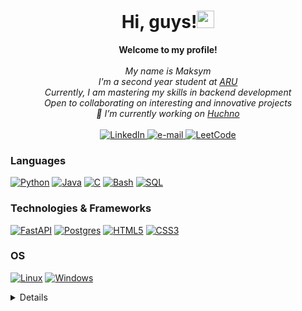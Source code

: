 <h1 align="center">Hi, guys!<a href="https://emoji.gg/emoji/wavegif_1860"><img src="https://cdn3.emoji.gg/emojis/wavegif_1860.gif" width="28px" height="28px" alt="wavegif"></a></h1>

<p align="center">
    <b>Welcome to my profile!</b><br><br>
    <i>
        My name is Maksym<br>
        I'm a second year student at <a href="https://www.aru.ac.uk">ARU</a><br>
        Currently, I am mastering my skills in backend development<br>
        Open to collaborating on interesting and innovative projects<br>
        🔭 I’m currently working on <a href="https://github.com/entl/Huchno">Huchno</a><br>
    </i><br>
    <a href="https://www.linkedin.com/in/maksym-vorobyov/">
        <img src="https://img.shields.io/badge/LinkedIn-blue?style=flat-square&logo=linkedin" alt="LinkedIn">
    </a>
    <a href="mailto:maxvoroyov01@gmail.com">
        <img src="https://img.shields.io/badge/Email-blue?style=flat-square&logo=gmail&logoColor=white" alt="e-mail">
    </a>
    <a href="https://leetcode.com/entl/">
        <img src="https://img.shields.io/badge/LeetCode-blue?style=flat-square&logo=LeetCode" alt="LeetCode">
    </a>
</p>

### Languages
[![Python](https://img.shields.io/badge/python-black?style=for-the-badge&logo=python)](https://github.com/entl)
[![Java](https://img.shields.io/badge/java-black?style=for-the-badge&logo=openjdk)](https://github.com/entl)
[![C](https://img.shields.io/badge/c-black?style=for-the-badge&logo=c)](https://github.com/entl)
[![Bash](https://img.shields.io/badge/bash-black?style=for-the-badge&logo=gnu-bash&logoColor=white)](https://github.com/entl)
[![SQL](https://img.shields.io/badge/sql-black?style=for-the-badge&logo=mysql)](https://github.com/entl)

### Technologies & Frameworks
[![FastAPI](https://img.shields.io/badge/FastAPI-black?style=for-the-badge&logo=fastapi)](https://github.com/entl)
[![Postgres](https://img.shields.io/badge/postgres-black?style=for-the-badge&logo=postgresql&logoColor=white)](https://github.com/entl)
[![HTML5](https://img.shields.io/badge/html5-black?style=for-the-badge&logo=html5)](https://github.com/entl)
[![CSS3](https://img.shields.io/badge/css3-black?style=for-the-badge&logo=css3)](https://github.com/entl)

### OS
[![Linux](https://img.shields.io/badge/linux-black?style=for-the-badge&logo=Linux)](https://github.com/entl)
[![Windows](https://img.shields.io/badge/Windows-black?style=for-the-badge&logo=Windows)](https://github.com/entl)

<details>
<p align="center">
  <a href="https://github.com/entl">
    <img src="http://github-profile-summary-cards.vercel.app/api/cards/profile-details?username=entl&theme=transparent" />
  </a>
  <a href="https://github.com/entl">
    <img src="https://github-readme-streak-stats.herokuapp.com/?user=entl&hide_border=true&card_width=338&theme=transparent" />
  </a>
  <a href="https://github.com/entl">
    <img src="http://github-profile-summary-cards.vercel.app/api/cards/stats?username=entl&theme=transparent" />
  </a>
</p>
</details>

